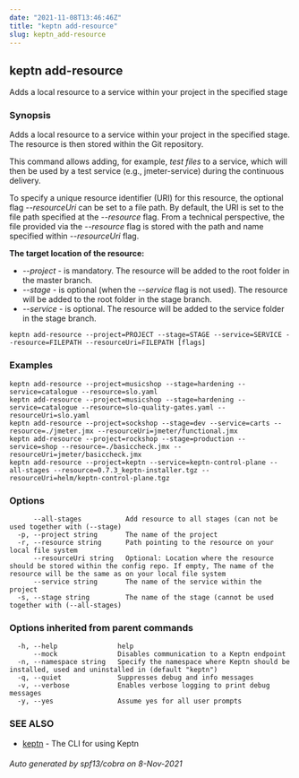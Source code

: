 ```yaml
---
date: "2021-11-08T13:46:46Z"
title: "keptn add-resource"
slug: keptn_add-resource
---
```

## keptn add-resource

Adds a local resource to a service within your project in the specified stage

### Synopsis

Adds a local resource to a service within your project in the specified stage. The resource is then stored within the Git repository.

This command allows adding, for example, *test files* to a service, which will then be used by a test service (e.g., jmeter-service) during the continuous delivery.

To specify a unique resource identifier (URI) for this resource, the optional flag *--resourceUri* can be set to a file path. 
By default, the URI is set to the file path specified at the *--resource* flag. 
From a technical perspective, the file provided via the *--resource* flag is stored with the path and name specified within *--resourceUri* flag.

**The target location of the resource:**

- *--project* - is mandatory. The resource will be added to the root folder in the master branch. 
- *--stage* - is optional (when the *--service* flag is not used). The resource will be added to the root folder in the stage branch.
- *--service* - is optional. The resource will be added to the service folder in the stage branch.


```
keptn add-resource --project=PROJECT --stage=STAGE --service=SERVICE --resource=FILEPATH --resourceUri=FILEPATH [flags]
```

### Examples

```
keptn add-resource --project=musicshop --stage=hardening --service=catalogue --resource=slo.yaml
keptn add-resource --project=musicshop --stage=hardening --service=catalogue --resource=slo-quality-gates.yaml --resourceUri=slo.yaml
keptn add-resource --project=sockshop --stage=dev --service=carts --resource=./jmeter.jmx --resourceUri=jmeter/functional.jmx
keptn add-resource --project=rockshop --stage=production --service=shop --resource=./basiccheck.jmx --resourceUri=jmeter/basiccheck.jmx
keptn add-resource --project=keptn --service=keptn-control-plane --all-stages --resource=0.7.3_keptn-installer.tgz --resourceUri=helm/keptn-control-plane.tgz
```

### Options

```
      --all-stages           Add resource to all stages (can not be used together with (--stage)
  -p, --project string       The name of the project
  -r, --resource string      Path pointing to the resource on your local file system
      --resourceUri string   Optional: Location where the resource should be stored within the config repo. If empty, The name of the resource will be the same as on your local file system
      --service string       The name of the service within the project
  -s, --stage string         The name of the stage (cannot be used together with (--all-stages)
```

### Options inherited from parent commands

```
  -h, --help               help
      --mock               Disables communication to a Keptn endpoint
  -n, --namespace string   Specify the namespace where Keptn should be installed, used and uninstalled in (default "keptn")
  -q, --quiet              Suppresses debug and info messages
  -v, --verbose            Enables verbose logging to print debug messages
  -y, --yes                Assume yes for all user prompts
```

### SEE ALSO

* [keptn](../keptn/)	 - The CLI for using Keptn

###### Auto generated by spf13/cobra on 8-Nov-2021

